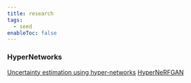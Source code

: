 ```yaml
---
title: research
tags:
  - seed
enableToc: false
---
```

### HyperNetworks
[Uncertainty estimation using hyper-networks](https://gtegner.github.io/uncertainty/estimation/2020/01/06/hyper-gan.html)
[HyperNeRFGAN](https://github.com/gmum/HyperNeRFGAN)

